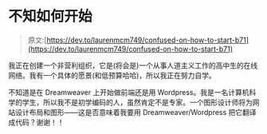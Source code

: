 # 不知如何开始

> 原文:[https://dev.to/laurenmcm749/confused-on-how-to-start-b71](https://dev.to/laurenmcm749/confused-on-how-to-start-b71)

我正在创建一个非营利组织，它是(将会是)一个从事人道主义工作的高中生的在线网络。我有一个具体的愿景(和低预算哈哈)，所以我正在努力自学。

不知道是在 Dreamweaver 上开始做前端还是用 Wordpress。我是一名计算机科学的学生，所以我不是初学编码的人，虽然肯定不是专家。一个图形设计师将为网站设计布局和图形——这是否意味着我要用 Dreamweaver/Wordpress 把它翻译成代码？谢谢！！